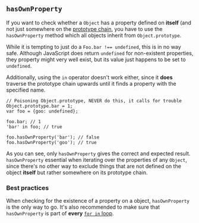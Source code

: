 ## `hasOwnProperty`

If you want to check whether a `Object` has a property defined on **itself** (and 
not just somewhere on the [prototype chain](#prototype), you have to use the 
`hasOwnProperty` method which all objects inherit from `Object.prototype`.

While it is tempting to just do a `Foo.bar !== undefined`, this is in no way safe.
Although JavaScript does return `undefined` for non-existent properties, they
property might very well exist, but its value just happens to be set to 
`undefined`.

Additionally, using the `in` operator doesn't work either, since it **does** 
traverse the prototype chain upwards until it finds a property with the 
specified name.

    // Poisoning Object.prototype, NEVER do this, it calls for trouble
    Object.prototype.bar = 1; 
    var foo = {goo: undefined};
    
    foo.bar; // 1
    'bar' in foo; // true

    foo.hasOwnProperty('bar'); // false
    foo.hasOwnProperty('goo'); // true

As you can see, only `hasOwnProperty` gives the correct and expected result. 
`hasOwnProperty` essential when iterating over the properties of any 
`Object`, since there's no other way to exclude things that are not defined on 
the object **itself** but rather somewhere on its prototype chain.  

### Best practices

When checking for the existence of a property on a object, `hasOwnProperty` is 
the only way to go. It's also recommended to make sure that `hasOwnProperty` is 
part of **every** [`for in` loop](#forinloop).

